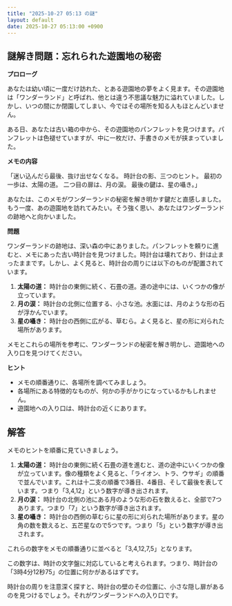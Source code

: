 ```yaml
---
title: "2025-10-27 05:13 の謎"
layout: default
date: 2025-10-27 05:13:00 +0900
---
```

## 謎解き問題：忘れられた遊園地の秘密

**プロローグ**

あなたは幼い頃に一度だけ訪れた、とある遊園地の夢をよく見ます。その遊園地は「ワンダーランド」と呼ばれ、他とは違う不思議な魅力に溢れていました。しかし、いつの間にか閉園してしまい、今ではその場所を知る人もほとんどいません。

ある日、あなたは古い箱の中から、その遊園地のパンフレットを見つけます。パンフレットは色褪せていますが、中に一枚だけ、手書きのメモが挟まっていました。

**メモの内容**

「迷い込んだら最後、抜け出せなくなる。
時計台の影、三つのヒント。
最初の一歩は、太陽の道。
二つ目の扉は、月の涙。
最後の鍵は、星の囁き。」

あなたは、このメモがワンダーランドの秘密を解き明かす鍵だと直感しました。もう一度、あの遊園地を訪れてみたい。そう強く思い、あなたはワンダーランドの跡地へと向かいました。

**問題**

ワンダーランドの跡地は、深い森の中にありました。パンフレットを頼りに進むと、メモにあった古い時計台を見つけました。時計台は壊れており、針は止まったままです。しかし、よく見ると、時計台の周りには以下のものが配置されています。

1.  **太陽の道：** 時計台の東側に続く、石畳の道。道の途中には、いくつかの像が立っています。
2.  **月の涙：** 時計台の北側に位置する、小さな池。水面には、月のような形の石が浮かんでいます。
3.  **星の囁き：** 時計台の西側に広がる、草むら。よく見ると、星の形に刈られた場所があります。

メモとこれらの場所を参考に、ワンダーランドの秘密を解き明かし、遊園地への入り口を見つけてください。

**ヒント**

*   メモの順番通りに、各場所を調べてみましょう。
*   各場所にある特徴的なものが、何かの手がかりになっているかもしれません。
*   遊園地への入り口は、時計台の近くにあります。

## 解答

メモのヒントを順番に見ていきましょう。

1.  **太陽の道：** 時計台の東側に続く石畳の道を進むと、道の途中にいくつかの像が立っています。像の種類をよく見ると、「ライオン、トラ、ウサギ」の順番で並んでいます。これは十二支の順番で3番目、4番目、そして最後を表しています。つまり「3,4,12」という数字が導き出されます。
2.  **月の涙：** 時計台の北側の池にある月のような形の石を数えると、全部で7つあります。つまり「7」という数字が導き出されます。
3.  **星の囁き：** 時計台の西側の草むらに星の形に刈られた場所があります。星の角の数を数えると、五芒星なので5つです。つまり「5」という数字が導き出されます。

これらの数字をメモの順番通りに並べると「3,4,12,7,5」となります。

この数字は、時計の文字盤に対応していると考えられます。つまり、時計台の「3時4分12秒75」の位置に何かがあるはずです。

時計台の周りを注意深く探すと、時計台の壁のその位置に、小さな隠し扉があるのを見つけるでしょう。それがワンダーランドへの入り口です。
